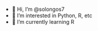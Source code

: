 - 👋 Hi, I’m @solongos7
- 👀 I’m interested in Python, R, etc
- 🌱 I’m currently learning R

<!---
solongos7/solongos7 is a ✨ special ✨ repository because its `README.md` (this file) appears on your GitHub profile.
You can click the Preview link to take a look at your changes.
--->
